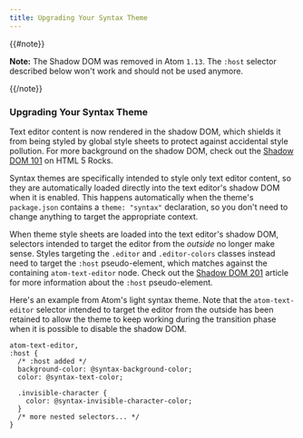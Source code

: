 ```yaml
---
title: Upgrading Your Syntax Theme
---
```


{{#note}}

**Note:** The Shadow DOM was removed in Atom `1.13`. The `:host` selector described below won't work and should not be used anymore.

{{/note}}

### Upgrading Your Syntax Theme

Text editor content is now rendered in the shadow DOM, which shields it from being styled by global style sheets to protect against accidental style pollution. For more background on the shadow DOM, check out the [Shadow DOM 101](https://www.html5rocks.com/en/tutorials/webcomponents/shadowdom) on HTML 5 Rocks.

Syntax themes are specifically intended to style only text editor content, so they are automatically loaded directly into the text editor's shadow DOM when it is enabled. This happens automatically when the theme's `package.json` contains a `theme: "syntax"` declaration, so you don't need to change anything to target the appropriate context.

When theme style sheets are loaded into the text editor's shadow DOM, selectors intended to target the editor from the _outside_ no longer make sense. Styles targeting the `.editor` and `.editor-colors` classes instead need to target the `:host` pseudo-element, which matches against the containing `atom-text-editor` node. Check out the [Shadow DOM 201](https://www.html5rocks.com/en/tutorials/webcomponents/shadowdom-201#toc-style-host) article for more information about the `:host` pseudo-element.

Here's an example from Atom's light syntax theme. Note that the `atom-text-editor` selector intended to target the editor from the outside has been retained to allow the theme to keep working during the transition phase when it is possible to disable the shadow DOM.

```less
atom-text-editor,
:host {
  /* :host added */
  background-color: @syntax-background-color;
  color: @syntax-text-color;

  .invisible-character {
    color: @syntax-invisible-character-color;
  }
  /* more nested selectors... */
}
```
